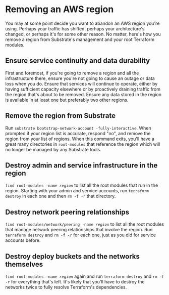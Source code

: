 # Removing an AWS region

You may at some point decide you want to abandon an AWS region you're using. Perhaps your traffic has shifted, perhaps your architecture's changed, or perhaps it's for some other reason. No matter, here's how you remove a region from Substrate's management and your root Terraform modules.

## Ensure service continuity and data durability

First and foremost, if you're going to remove a region and all the infrastructure there, ensure you're not going to cause an outage or data loss when you do. Ensure that services will continue to operate, either by having sufficient capacity elsewhere or by proactively draining traffic from the region that's about to be removed. Ensure any data stored in the region is available in at least one but preferably two other regions.

## Remove the region from Substrate

Run `substrate bootstrap-network-account -fully-interactive`. When prompted if your region list is accurate, respond "no", and remove the region from your list of regions. When this command exits, you'll have a great many directories in `root-modules` that reference the region which will no longer be managed by any Substrate tools.

## Destroy admin and service infrastructure in the region

<code>find root-modules -name <em>region</em></code> to list all the root modules that run in the region. Starting with your admin and service accounts, run `terraform destroy` in each one and then `rm -f -r` that directory.

## Destroy network peering relationships

<code>find root-modules/network/peering -name <em>region</em></code> to list all the root modules that manage network peering relationships that involve the region. Run `terraform destroy` and `rm -f -r` for each one, just as you did for service accounts before.

## Destroy deploy buckets and the networks themselves

<code>find root-modules -name <em>region</em></code> again and run `terraform destroy` and `rm -f -r` for everything that's left. It's likely that you'll have to destroy the networks twice to fully resolve Terraform's dependencies.
